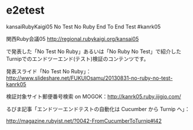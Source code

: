 e2etest
=======

kansaiRubyKaigi05 No Test No Ruby End To End Test #kanrk05

関西Ruby会議05 http://regional.rubykaigi.org/kansai05

で発表した「No Test No Ruby」あるいは「No Ruby No Test」で紹介したTurnipでのエンドツーエンド(テスト)検証のコンテンツです。

発表スライド「No Test No Ruby」：http://www.slideshare.net/FUKUIOsamu/20130831-no-ruby-no-test-kanrk05

検証対象サイト郵便番号検索 on MOGOK：http://kanrk05.ruby.iijgio.com/

るびま記事「エンドツーエンドテストの自動化は Cucumber から Turnip へ」：

http://magazine.rubyist.net/?0042-FromCucumberToTurnip#l42
